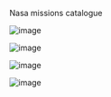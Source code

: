 Nasa missions catalogue

![image](https://github.com/sbrkaksu/MoonShot/assets/127765582/a16f167a-4ac0-4841-8c21-63bf0537c426)

![image](https://github.com/sbrkaksu/MoonShot/assets/127765582/64de3acd-7a9c-4fc6-b0d7-21560b64781e)

![image](https://github.com/sbrkaksu/MoonShot/assets/127765582/c7ecdff2-8fab-4bc9-84a1-f682278272c3)

![image](https://github.com/sbrkaksu/MoonShot/assets/127765582/33001d4b-ba3e-4b7b-93b2-26b3512b2539)




